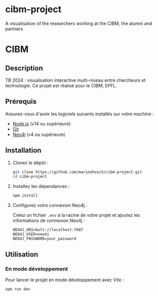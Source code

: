 # cibm-project

A visualisation of the researchers working at the CIBM, the alumni and partners

# CIBM

## Description

TB 2024 : visualisation interactive multi-niveau entre chercheurs et technologie. Ce projet est réalisé pour le CIBM, EPFL.

## Prérequis

Assurez-vous d'avoir les logiciels suivants installés sur votre machine :

- [Node.js](https://nodejs.org/) (v14 ou supérieure)
- [Git](https://git-scm.com/)
- [Neo4j](https://neo4j.com/download/) (v4 ou supérieure) 

## Installation

1. Clonez le dépôt :

   ```bash
   git clone https://github.com/marinehosch/cibm-project.git
   cd cibm-project
   ```

2. Installez les dépendances :

   ```bash
   npm install
   ```

3. Configurez votre connexion Neo4j :

   Créez un fichier `.env` à la racine de votre projet et ajoutez les informations de connexion Neo4j :

   ```env
   NEO4J_URI=bolt://localhost:7687
   NEO4J_USER=neo4j
   NEO4J_PASSWORD=your_password
   ```

## Utilisation

### En mode développement

Pour lancer le projet en mode développement avec Vite :

```bash
npm run dev

```
